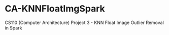 # CA-KNNFloatImgSpark
CS110 (Computer Architecture) Project 3 - KNN Float Image Outlier Removal in Spark
